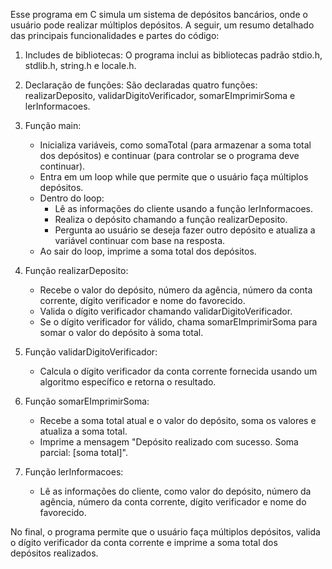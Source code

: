 Esse programa em C simula um sistema de depósitos bancários, onde o usuário pode realizar múltiplos depósitos. A seguir, um resumo detalhado das principais funcionalidades e partes do código:

1. Includes de bibliotecas: O programa inclui as bibliotecas padrão stdio.h, stdlib.h, string.h e locale.h.

2. Declaração de funções: São declaradas quatro funções: realizarDeposito, validarDigitoVerificador, somarEImprimirSoma e lerInformacoes.

3. Função main:
   - Inicializa variáveis, como somaTotal (para armazenar a soma total dos depósitos) e continuar (para controlar se o programa deve continuar).
   - Entra em um loop while que permite que o usuário faça múltiplos depósitos.
   - Dentro do loop:
     - Lê as informações do cliente usando a função lerInformacoes.
     - Realiza o depósito chamando a função realizarDeposito.
     - Pergunta ao usuário se deseja fazer outro depósito e atualiza a variável continuar com base na resposta.
   - Ao sair do loop, imprime a soma total dos depósitos.

4. Função realizarDeposito:
   - Recebe o valor do depósito, número da agência, número da conta corrente, dígito verificador e nome do favorecido.
   - Valida o dígito verificador chamando validarDigitoVerificador.
   - Se o dígito verificador for válido, chama somarEImprimirSoma para somar o valor do depósito à soma total.

5. Função validarDigitoVerificador:
   - Calcula o dígito verificador da conta corrente fornecida usando um algoritmo específico e retorna o resultado.

6. Função somarEImprimirSoma:
   - Recebe a soma total atual e o valor do depósito, soma os valores e atualiza a soma total.
   - Imprime a mensagem "Depósito realizado com sucesso. Soma parcial: [soma total]".

7. Função lerInformacoes:
   - Lê as informações do cliente, como valor do depósito, número da agência, número da conta corrente, dígito verificador e nome do favorecido.

No final, o programa permite que o usuário faça múltiplos depósitos, valida o dígito verificador da conta corrente e imprime a soma total dos depósitos realizados.
